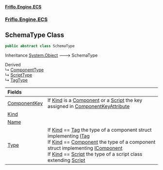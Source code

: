 #### [Friflo.Engine.ECS](index.md 'index')
### [Friflo.Engine.ECS](Friflo.Engine.ECS.md 'Friflo.Engine.ECS')

## SchemaType Class

```csharp
public abstract class SchemaType
```

Inheritance [System.Object](https://docs.microsoft.com/en-us/dotnet/api/System.Object 'System.Object') &#129106; SchemaType

Derived  
&#8627; [ComponentType](ComponentType.md 'Friflo.Engine.ECS.ComponentType')  
&#8627; [ScriptType](ScriptType.md 'Friflo.Engine.ECS.ScriptType')  
&#8627; [TagType](TagType.md 'Friflo.Engine.ECS.TagType')

| Fields | |
| :--- | :--- |
| [ComponentKey](SchemaType.ComponentKey.md 'Friflo.Engine.ECS.SchemaType.ComponentKey') | If [Kind](SchemaType.Kind.md 'Friflo.Engine.ECS.SchemaType.Kind') is a [Component](SchemaTypeKind.md#Friflo.Engine.ECS.SchemaTypeKind.Component 'Friflo.Engine.ECS.SchemaTypeKind.Component') or a [Script](Script.md 'Friflo.Engine.ECS.Script') the key assigned in [ComponentKeyAttribute](ComponentKeyAttribute.md 'Friflo.Engine.ECS.ComponentKeyAttribute') |
| [Kind](SchemaType.Kind.md 'Friflo.Engine.ECS.SchemaType.Kind') | |
| [Name](SchemaType.Name.md 'Friflo.Engine.ECS.SchemaType.Name') | |
| [Type](SchemaType.Type.md 'Friflo.Engine.ECS.SchemaType.Type') | If [Kind](SchemaType.Kind.md 'Friflo.Engine.ECS.SchemaType.Kind') == [Tag](SchemaTypeKind.md#Friflo.Engine.ECS.SchemaTypeKind.Tag 'Friflo.Engine.ECS.SchemaTypeKind.Tag') the type of a component struct implementing [ITag](ITag.md 'Friflo.Engine.ECS.ITag')<br/> If [Kind](SchemaType.Kind.md 'Friflo.Engine.ECS.SchemaType.Kind') == [Component](SchemaTypeKind.md#Friflo.Engine.ECS.SchemaTypeKind.Component 'Friflo.Engine.ECS.SchemaTypeKind.Component') the type of a component struct implementing [IComponent](IComponent.md 'Friflo.Engine.ECS.IComponent')<br/> If [Kind](SchemaType.Kind.md 'Friflo.Engine.ECS.SchemaType.Kind') == [Script](Script.md 'Friflo.Engine.ECS.Script') the type of a script class extending [Script](Script.md 'Friflo.Engine.ECS.Script')<br/> |

